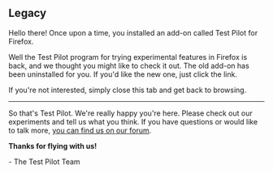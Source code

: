 ## Legacy

Hello there! Once upon a time, you installed an add-on called Test Pilot for Firefox.

Well the Test Pilot program for trying experimental features in Firefox is back, and we thought you might like to check it out.
The old add-on has been uninstalled for you. If you&apos;d like the new one, just click the link.

If you&apos;re not interested, simply close this tab and get back to browsing.

______

So that's Test Pilot. We're really happy you're here. Please check out our experiments and tell us what you think. If you have questions or would like to talk more, [you can find us on our forum](https://discourse.mozilla-community.org/c/test-pilot).

**Thanks for flying with us!**


\- The Test Pilot Team
